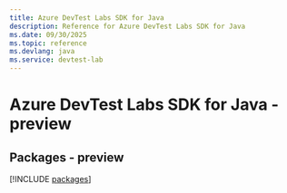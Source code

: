 ```yaml
---
title: Azure DevTest Labs SDK for Java
description: Reference for Azure DevTest Labs SDK for Java
ms.date: 09/30/2025
ms.topic: reference
ms.devlang: java
ms.service: devtest-lab
---
```

# Azure DevTest Labs SDK for Java - preview
## Packages - preview
[!INCLUDE [packages](devtest-labs-index.md)]